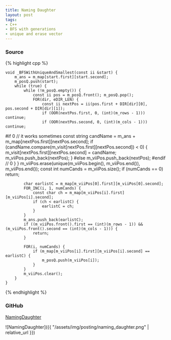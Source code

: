 ```yaml
---
title: Naming Daughter
layout: post
tags:
- C++
- BFS with generations
- unique and erase vector
---
```


### Source

{% highlight cpp %}


	void _BFSWithUniqueAndSmallest(const ii &start) {
		m_ans = m_map[start.first][start.second];
		m_posQ.push(start);
		while (true) {
			while (!m_posQ.empty()) {
				const ii pos = m_posQ.front(); m_posQ.pop();
				FOR(dir, eDIR_LEN) {
					const ii nextPos = ii(pos.first + DIR[dir][0], pos.second + DIR[dir][1]);
					if (OOR(nextPos.first, 0, (int)(m_rows - 1))) continue;
					if (OOR(nextPos.second, 0, (int)(m_cols - 1))) continue;
#if 0 // it works sometimes
					const string candName = m_ans + m_map[nextPos.first][nextPos.second];
					if (candName.compare(m_visit[nextPos.first][nextPos.second]) < 0) {
						m_visit[nextPos.first][nextPos.second] = candName;
						m_viiPos.push_back(nextPos);
					}
#else
					m_viiPos.push_back(nextPos);
#endif // 0
				}
			}
			m_viiPos.erase(unique(m_viiPos.begin(), m_viiPos.end()), m_viiPos.end());
			const int numCands = m_viiPos.size();
			if (numCands == 0) return;

			char earlistC = m_map[m_viiPos[0].first][m_viiPos[0].second];
			FOR_INC(i, 1, numCands) {
				const char ch = m_map[m_viiPos[i].first][m_viiPos[i].second];
				if (ch < earlistC) {
					earlistC = ch;
				}
			}
			m_ans.push_back(earlistC);
			if ((m_viiPos.front().first == (int)(m_rows - 1)) && (m_viiPos.front().second == (int)(m_cols - 1))) {
				return;
			}

			FOR(i, numCands) {
				if (m_map[m_viiPos[i].first][m_viiPos[i].second] == earlistC) {
					m_posQ.push(m_viiPos[i]);
				}
			}
			m_viiPos.clear();
		}
	}

{% endhighlight %}

### GitHub

[NamingDaughter](https://github.com/coolwindjo/RefCodes/tree/master/AlgoGuruProject/Cpp/Done/NamingDaughter "NamingDaughter")

![NamingDaughter]({{ "/assets/img/posting/naming_daughter.png" | relative_url }})
